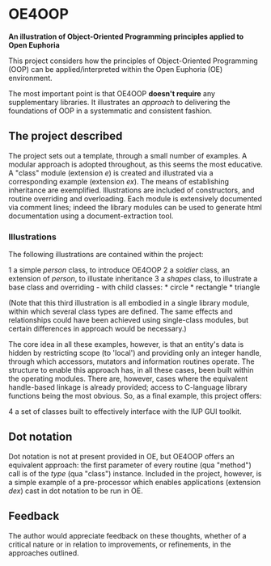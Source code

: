 # OE4OOP

**An illustration of Object-Oriented Programming principles applied to Open Euphoria**

This project considers how the principles of Object-Oriented Programming (OOP) can be applied/interpreted within the Open Euphoria (OE) environment.

The most important point is that OE4OOP **doesn't require** any supplementary libraries. It illustrates an *approach* to delivering the foundations of OOP in a systemmatic and consistent fashion.

## The project described

The project sets out a template, through a small number of examples. A modular approach is adopted throughout, as this seems the most educative. A "class" module (extension *e*) is created and illustrated via a corresponding example (extension *ex*). The means of establishing inheritance are exemplified. Illustrations are included of constructors, and routine overriding and overloading. Each module is
extensively documented via comment lines; indeed the library modules can be used to generate html documentation using a document-extraction tool.

### Illustrations

The following illustrations are contained within the project:

1 a simple *person* class, to introduce OE4OOP
2 a *soldier* class, an extension of *person*, to illustate inheritance
3 a *shapes* class, to illustrate a base class and overriding - with child classes:
    * circle
    * rectangle
    * triangle

(Note that this third illustration is all embodied in a single library module, within which several class types are defined. The same effects and relationships could have been achieved using single-class modules, but certain differences in approach would be necessary.)

The core idea in all these examples, however, is that an entity's data is hidden by restricting scope (to 'local') and providing only an integer handle, through which accessors, mutators and information routines operate. The structure to enable this approach has, in all these cases, been built within the operating modules. There are, however, cases where the equivalent handle-based linkage is already provided; access to C-language library functions being the most obvious. So, as a final example, this project offers:

4 a set of classes built to effectively interface with the IUP GUI toolkit. 

## Dot notation

Dot notation is not at present provided in OE, but OE4OOP offers an equivalent approach: the first parameter of every routine (qua "method") call is of the *type* (qua "class") instance. Included in the project, however, is a simple example of a pre-processor which enables applications (extension *dex*) cast in dot notation to be run in OE.

## Feedback

The author would appreciate feedback on these thoughts, whether of a critical nature or in relation to improvements, or refinements, in the approaches outlined.
